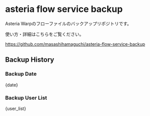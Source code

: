 # asteria flow service backup

Asteria Warpのフローファイルのバックアップリポジトリです。

使い方・詳細はこちらをご覧ください。

https://github.com/masashihamaguchi/asteria-flow-service-backup

## Backup History

### Backup Date

{date}

### Backup User List

{user_list}
